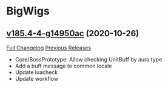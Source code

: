 # BigWigs

## [v185.4-4-g14950ac](https://github.com/BigWigsMods/BigWigs/tree/14950ac79f0258e4beccc79307e9906d092fc2e1) (2020-10-26)
[Full Changelog](https://github.com/BigWigsMods/BigWigs/compare/v185.4...14950ac79f0258e4beccc79307e9906d092fc2e1) [Previous Releases](https://github.com/BigWigsMods/BigWigs/releases)

- Core/BossPrototype: Allow checking UnitBuff by aura type  
- Add a buff message to common locale  
- Update luacheck  
- Update workflow  
